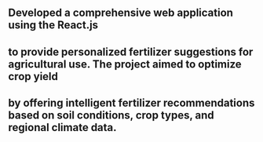 ## Developed a comprehensive web application using the React.js 
## to provide personalized fertilizer suggestions for agricultural use. The project aimed to optimize crop yield 
## by offering intelligent fertilizer recommendations based on soil conditions, crop types, and regional climate data. 

